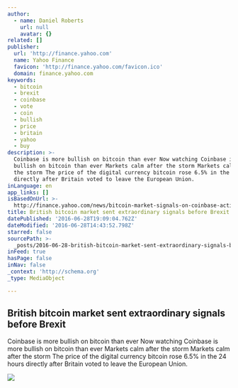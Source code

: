 ```yaml
---
author:
  - name: Daniel Roberts
    url: null
    avatar: {}
related: []
publisher:
  url: 'http://finance.yahoo.com'
  name: Yahoo Finance
  favicon: 'http://finance.yahoo.com/favicon.ico'
  domain: finance.yahoo.com
keywords:
  - bitcoin
  - brexit
  - coinbase
  - vote
  - coin
  - bullish
  - price
  - britain
  - yahoo
  - buy
description: >-
  Coinbase is more bullish on bitcoin than ever Now watching Coinbase is more
  bullish on bitcoin than ever Markets calm after the storm Markets calm after
  the storm The price of the digital currency bitcoin rose 6.5% in the 24 hours
  directly after Britain voted to leave the European Union.
inLanguage: en
app_links: []
isBasedOnUrl: >-
  http://finance.yahoo.com/news/bitcoin-market-signals-on-coinbase-activity-spiked-from-uk-before-brexit-vote-225740044.html
title: British bitcoin market sent extraordinary signals before Brexit
datePublished: '2016-06-28T19:09:04.762Z'
dateModified: '2016-06-28T14:43:52.798Z'
starred: false
sourcePath: >-
  _posts/2016-06-28-british-bitcoin-market-sent-extraordinary-signals-before-bre.md
inFeed: true
hasPage: false
inNav: false
_context: 'http://schema.org'
_type: MediaObject

---
```

<article style=""><h1>British bitcoin market sent extraordinary signals before Brexit</h1><p>Coinbase is more bullish on bitcoin than ever Now watching Coinbase is more bullish on bitcoin than ever Markets calm after the storm Markets calm after the storm The price of the digital currency bitcoin rose 6.5% in the 24 hours directly after Britain voted to leave the European Union.</p><img src="http://l3.yimg.com/bt/api/res/1.2/L4IIMaZMAMxMzGxJacLKMw--/YXBwaWQ9eW5ld3NfbGVnbztxPTc1O3c9NjAw/http://media.zenfs.com/en-US/video/video.pd2upload.com/video.yahoofinance.com@bb7df196-a3aa-3e0a-820e-50a31aa87f1d_FULL.png" /></article>
